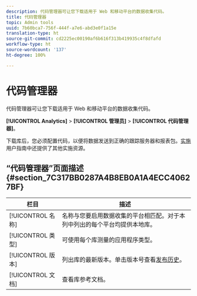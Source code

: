 ```yaml
---
description: 代码管理器可让您下载适用于 Web 和移动平台的数据收集代码。
title: 代码管理器
topic: Admin tools
uuid: 7b60bca7-756f-444f-a7e6-abd3e0f1a15e
translation-type: ht
source-git-commit: cd2225ec00190af6b616f313b419935c4f8dfafd
workflow-type: ht
source-wordcount: '137'
ht-degree: 100%

---
```



# 代码管理器

代码管理器可让您下载适用于 Web 和移动平台的数据收集代码。

**[!UICONTROL Analytics]** > **[!UICONTROL 管理员]** > **[!UICONTROL 代码管理器]**。

下载库后，您必须配置代码，以便将数据发送到正确的跟踪服务器和报表包。[实施](/help/implement/home.md)用户指南中还提供了其他实施资源。

## “代码管理器”页面描述{#section_7C317BB0287A4B8EB0A1A4ECC40627BF}

| 栏目 | 描述 |
|--- |--- |
| [!UICONTROL 名称] | 名称与您要启用数据收集的平台相匹配。对于本列中列出的每个平台均提供本地库。 |
| [!UICONTROL 类型] | 可使用每个库测量的应用程序类型。 |
| [!UICONTROL 版本] | 列出库的最新版本。单击版本号查看[发布历史](https://docs.adobe.com/content/help/zh-Hans/analytics/implementation/appmeasurement-updates.html)。 |
| [!UICONTROL 文档] | 查看库参考文档。 |
